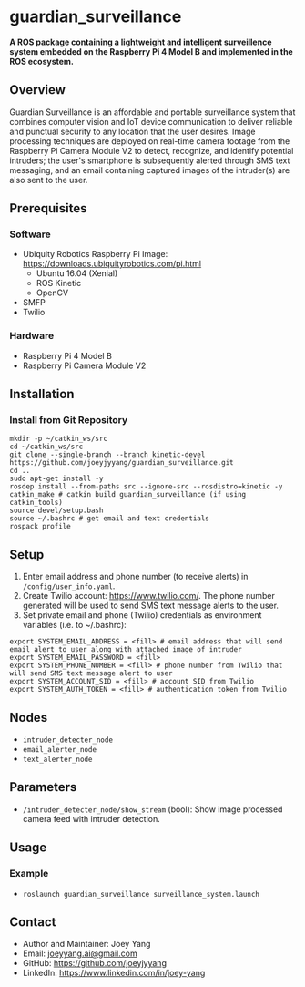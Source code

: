 # guardian_surveillance
**A ROS package containing a lightweight and intelligent surveillence system embedded on the Raspberry Pi 4 Model B and implemented in the ROS ecosystem.**

## Overview
Guardian Surveillance is an affordable and portable surveillance system that combines computer vision and IoT device communication to deliver reliable and punctual security to any location that the user desires. Image processing techniques are deployed on real-time camera footage from the Raspberry Pi Camera Module V2 to detect, recognize, and identify potential intruders; the user's smartphone is subsequently alerted through SMS text messaging, and an email containing captured images of the intruder(s) are also sent to the user.

## Prerequisites
### Software
- Ubiquity Robotics Raspberry Pi Image: https://downloads.ubiquityrobotics.com/pi.html
	- Ubuntu 16.04 (Xenial)
	- ROS Kinetic
	- OpenCV
- SMFP
- Twilio 
### Hardware
- Raspberry Pi 4 Model B
- Raspberry Pi Camera Module V2

## Installation
### Install from Git Repository
```
mkdir -p ~/catkin_ws/src
cd ~/catkin_ws/src
git clone --single-branch --branch kinetic-devel https://github.com/joeyjyyang/guardian_surveillance.git
cd .. 
sudo apt-get install -y
rosdep install --from-paths src --ignore-src --rosdistro=kinetic -y
catkin_make # catkin build guardian_surveillance (if using catkin_tools)
source devel/setup.bash
source ~/.bashrc # get email and text credentials
rospack profile
```

## Setup
1. Enter email address and phone number (to receive alerts) in `/config/user_info.yaml`.
2. Create Twilio account: https://www.twilio.com/. The phone number generated will be used to send SMS text message alerts to the user.
3. Set private email and phone (Twilio) credentials as environment variables (i.e. to ~/.bashrc):
```
export SYSTEM_EMAIL_ADDRESS = <fill> # email address that will send email alert to user along with attached image of intruder
export SYSTEM_EMAIL_PASSWORD = <fill> 
export SYSTEM_PHONE_NUMBER = <fill> # phone number from Twilio that will send SMS text message alert to user
export SYSTEM_ACCOUNT_SID = <fill> # account SID from Twilio
export SYSTEM_AUTH_TOKEN = <fill> # authentication token from Twilio
```

## Nodes
- `intruder_detecter_node`
- `email_alerter_node`
- `text_alerter_node`

## Parameters
- `/intruder_detecter_node/show_stream` (bool): Show image processed camera feed with intruder detection.

## Usage
### Example 
- `roslaunch guardian_surveillance surveillance_system.launch`

## Contact
- Author and Maintainer: Joey Yang
- Email: joeyyang.ai@gmail.com
- GitHub: https://github.com/joeyjyyang
- LinkedIn: https://www.linkedin.com/in/joey-yang

